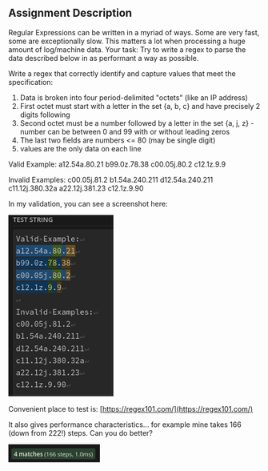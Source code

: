 ## Assignment Description

Regular Expressions can be written in a myriad of ways. Some are very fast, some are exceptionally slow. This matters a lot when processing a huge amount of log/machine data. Your task: Try to write a regex to parse the data described below in as performant a way as possible.

Write a regex that correctly identify and capture values that meet the specification:

1. Data is broken into four period-delimited "octets" (like an IP address)
2. First octet must start with a letter in the set {a, b, c} and have precisely 2 digits following
3. Second octet must be a number followed by a letter in the set {a, j, z} - number can be between 0 and 99 with or without leading zeros
4. The last two fields are numbers <= 80 (may be single digit)
5. values are the only data on each line

Valid Example:
a12.54a.80.21
b99.0z.78.38
c00.05j.80.2
c12.1z.9.9

Invalid Examples:
c00.05j.81.2
b1.54a.240.211
d12.54a.240.211
c11.12j.380.32a
a22.12j.381.23
c12.1z.9.90

In my validation, you can see a screenshot here:

![examples](img/examples.png)

Convenient place to test is: [https://regex101.com/](https://regex101.com/)

It also gives performance characteristics... for example mine takes 166 (down from 222!) steps. Can you do better?

![166 steps](img/steps.png)
